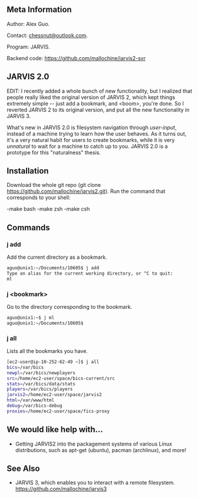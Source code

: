 Meta Information
-------------------
Author: Alex Guo.

Contact: chessnut@outlook.com.

Program: JARVIS.

Backend code: https://github.com/mallochine/jarvis2-svr

JARVIS 2.0
----------

EDIT: I recently added a whole bunch of new functionality, but I realized that
people really liked the original version of JARVIS 2, which kept things
extremely simple -- just add a bookmark, and \<boom\>, you're done.
So I reverted JARVIS 2 to its original version, and put all the new
functionality in JARVIS 3.

What's new in JARVIS 2.0 is filesystem navigation through _user-input_,
instead of a machine trying to learn how the user behaves. As it turns out, it's a
very natural habit for users to create bookmarks, while it is very _unnatural_ to wait
for a machine to catch up to you. JARVIS 2.0 is a prototype for this "naturalness"
thesis.


Installation
-------------
Download the whole git repo (git clone https://github.com/mallochine/jarvis2.git).
Run the command that corresponds to your shell:

-make bash 
-make zsh 
-make csh

Commands
----------
### j add

Add the current directory as a bookmark.

```bash
aguo@unix1:~/Documents/10605$ j add
Type an alias for the current working directory, or ^C to quit:
ml
```

### j \<bookmark\>

Go to the directory corresponding to the bookmark.

```bash
aguo@unix1:~$ j ml
aguo@unix1:~/Documents/10605$
```


### j all

Lists all the bookmarks you have.

```bash
[ec2-user@ip-10-252-62-49 ~]$ j all
bics=/var/bics
newpl=/var/bics/newplayers
src=/home/ec2-user/space/bics-current/src
stats=/var/bics/data/stats
players=/var/bics/players
jarvis2=/home/ec2-user/space/jarvis2
html=/var/www/html
debug=/var/bics-debug
proxies=/home/ec2-user/space/fics-proxy
```

We would like help with...
---------------------------
- Getting JARVIS2 into the packagement systems of various Linux distributions,
such as apt-get (ubuntu), pacman (archlinux), and more!

See Also
----------

- JARVIS 3, which enables you to interact with a remote filesystem. https://github.com/mallochine/jarvis3
